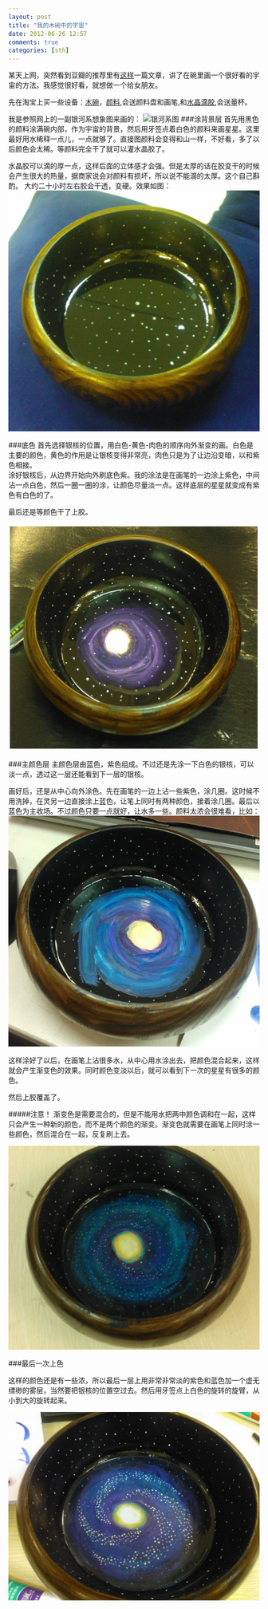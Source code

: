 ```yaml
---
layout: post
title: "我的木碗中的宇宙"
date: 2012-06-26 12:57
comments: true
categories: [sth]
---
```


某天上网，突然看到豆瓣的推荐里有[这样](http://www.douban.com/group/topic/28764390/)一篇文章，讲了在碗里画一个很好看的宇宙的方法。我感觉很好看，就想做一个给女朋友。

先在淘宝上买一些设备：[木碗](http://trade.taobao.com/trade/detail/tradeSnap.htm?tradeID=169551961541722)，[颜料](http://trade.taobao.com/trade/detail/tradeSnap.htm?tradeID=133675131561722),会送颜料盘和画笔,和[水晶滴胶](http://trade.taobao.com/trade/detail/tradeSnap.htm?tradeID=169545961751722),会送量杯。

我是参照网上的一副银河系想象图来画的：
![银河系图](http://scitech.people.com.cn/mediafile/200901/08/F200901080855162169116821.jpg)
###涂背景层
首先用黑色的颜料涂满碗内部，作为宇宙的背景，然后用牙签点着白色的颜料来画星星。这里最好用水稀释一点儿，一点就够了。直接图颜料会变得和山一样，不好看，多了以后颜色会太稀。等颜料完全干了就可以灌水晶胶了。

水晶胶可以滴的厚一点，这样后面的立体感才会强。但是太厚的话在胶变干的时候会产生很大的热量，据商家说会对颜料有损坏，所以说不能滴的太厚。这个自己斟酌。
大约二十小时左右胶会干透，变硬。效果如图：
![背景层](/images/image/WP_000194.jpg)

###底色
首先选择银核的位置，用白色-黄色-肉色的顺序向外渐变的画。白色是主要的颜色，黄色的作用是让银核变得非常亮，肉色只是为了让边沿变暗，以和紫色相接。  
涂好银核后，从边界开始向外刷底色紫。我的涂法是在画笔的一边涂上紫色，中间沾一点白色，然后一圈一圈的涂，让颜色尽量淡一点。这样底层的星星就变成有紫色有白色的了。

最后还是等颜色干了上胶。

![第二层的效果](/images/image/WP_000200.jpg)

###主颜色层
主颜色层由蓝色，紫色组成。不过还是先涂一下白色的银核，可以淡一点，透过这一层还能看到下一层的银核。

画好后，还是从中心向外涂色。先在画笔的一边上沾一些紫色，涂几圈。这时候不用洗掉，在灵另一边直接涂上蓝色，让笔上同时有两种颜色，接着涂几圈。最后以蓝色为主收场。不过颜色只要一点就好，让水多一些。颜料太浓会很难看，比如：   
![颜色浓了点](/images/image/WP_000211.jpg)

这样涂好了以后，在画笔上沾很多水，从中心用水涂出去，把颜色混合起来，这样就会产生渐变色的效果。同时颜色变淡以后，就可以看到下一次的星星有很多的颜色。

然后上胶覆盖了。

#####注意！
渐变色是需要混合的，但是不能用水把两中颜色调和在一起，这样只会产生一种新的颜色，而不是两个颜色的渐变。渐变色就需要在画笔上同时涂一些颜色，然后混合在一起，反复刷上去。

![半成品](/images/image/WP_000220.jpg)

###最后一次上色

这样的颜色还是有一些浓，所以最后一层上用非常非常淡的紫色和蓝色加一个虚无缥缈的雾层，当然要把银核的位置空过去。然后用牙签点上白色的旋转的旋臂，从小到大的旋转起来。

![最后一层](/images/image/WP_000226.jpg)

